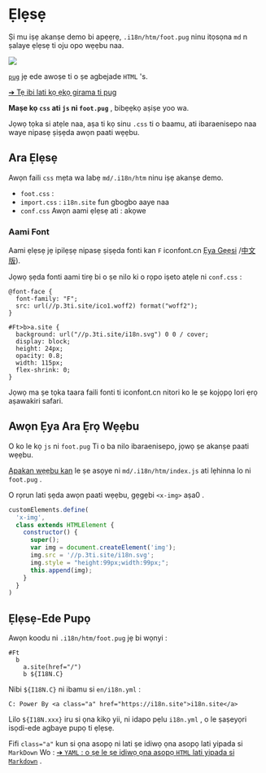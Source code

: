 # Ẹlẹsẹ

Ṣi mu iṣẹ akanṣe demo bi apẹẹrẹ, `.i18n/htm/foot.pug` ninu itọsọna `md` n ṣalaye ẹlẹsẹ ti oju opo wẹẹbu naa.

![](https://p.3ti.site/1721286077.avif)

[`pug`](https://pugjs.org) jẹ ede awoṣe ti o ṣe agbejade `HTML` 's.

[➔ Tẹ ibi lati kọ ẹkọ girama ti pug](https://pugjs.org)

**Maṣe kọ `css` ati `js` ni `foot.pug`** , bibẹẹkọ aṣiṣe yoo wa.

Jọwọ tọka si atẹle naa, aṣa ti kọ sinu `.css` ti o baamu, ati ibaraenisepo naa waye nipasẹ ṣiṣẹda awọn paati wẹẹbu.

## Ara Ẹlẹsẹ

Awọn faili `css` mẹta wa labẹ `md/.i18n/htm` ninu iṣẹ akanṣe demo.

* `foot.css` :
* `import.css` : `i18n.site` fun gbogbo aaye naa
* `conf.css` Awọn aami ẹlẹsẹ ati : akọwe

### Aami Font

Aami ẹlẹsẹ jẹ ipilẹṣẹ nipasẹ ṣiṣẹda fonti kan `F` iconfont.cn [Ẹya Gẹẹsi](https://www.iconfont.cn/?lang=en-us) /[中文版](https://www.iconfont.cn/?lang=zh)).

Jọwọ ṣẹda fonti aami tirẹ bi o ṣe nilo ki o rọpo iṣeto atẹle ni `conf.css` :

```
@font-face {
  font-family: "F";
  src: url(//p.3ti.site/ico1.woff2) format("woff2");
}

#Ft>b>a.site {
  background: url("//p.3ti.site/i18n.svg") 0 0 / cover;
  display: block;
  height: 24px;
  opacity: 0.8;
  width: 115px;
  flex-shrink: 0;
}
```

Jọwọ ma ṣe tọka taara faili fonti ti iconfont.cn nitori ko le ṣe kojọpọ lori ẹrọ aṣawakiri safari.

## Awọn Ẹya Ara Ẹrọ Wẹẹbu

O ko le kọ `js` ni `foot.pug` Ti o ba nilo ibaraenisepo, jọwọ ṣe akanṣe paati wẹẹbu.

[Apakan wẹẹbu kan](https://www.freecodecamp.org/news/build-your-first-web-component/) le ṣe asọye ni `md/.i18n/htm/index.js` ati lẹhinna lo ni `foot.pug` .

O rọrun lati ṣẹda awọn paati wẹẹbu, gẹgẹbi `<x-img>` aṣa0 .

```js
customElements.define(
  'x-img',
  class extends HTMLElement {
    constructor() {
      super();
      var img = document.createElement('img');
      img.src = '//p.3ti.site/i18n.svg';
      img.style = "height:99px;width:99px;";
      this.append(img);
    }
  }
)
```

## Ẹlẹsẹ-Ede Pupọ

Awọn koodu ni `.i18n/htm/foot.pug` jẹ bi wọnyi :

```
#Ft
  b
    a.site(href="/")
    b ${I18N.C}
```

Nibi `${I18N.C}` ni ibamu si `en/i18n.yml` :

```
C: Power By <a class="a" href="https://i18n.site">i18n.site</a>
```

Lilo `${I18N.xxx}` iru si ọna kikọ yii, ni idapo pẹlu `i18n.yml` , o le ṣaṣeyọri isọdi-ede agbaye pupọ ti ẹlẹsẹ.

Fifi `class="a"` kun si ọna asopọ ni lati ṣe idiwọ ọna asopọ lati yipada si `MarkDown` Wo :
 [➔ `YAML` : o ṣe le ṣe idiwọ ọna asopọ `HTML` lati yipada si `Markdown`](/i18/qa#H2) .